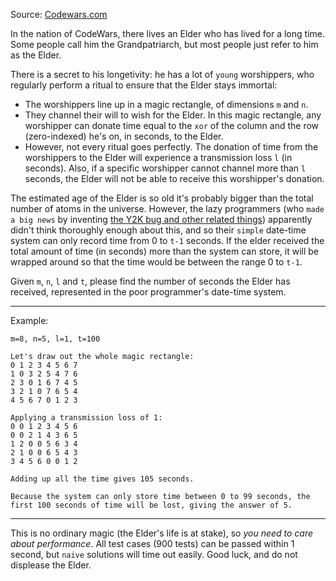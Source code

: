 Source: [Codewars.com](https://www.codewars.com/kata/59568be9cc15b57637000054/ruby)

In the nation of CodeWars, there lives an Elder who has lived for a long time. Some people call him the Grandpatriarch, but most people just refer to him as the Elder.

There is a secret to his longetivity: he has a lot of `young` worshippers, who regularly perform a ritual to ensure that the Elder stays immortal:

- The worshippers line up in a magic rectangle, of dimensions `m` and `n`.
- They channel their will to wish for the Elder. In this magic rectangle, any worshipper can donate time equal to the `xor` of the column and the row (zero-indexed) he's on, in seconds, to the Elder.
- However, not every ritual goes perfectly. The donation of time from the worshippers to the Elder will experience a transmission loss `l` (in seconds). Also, if a specific worshipper cannot channel more than `l` seconds, the Elder will not be able to receive this worshipper's donation.

The estimated age of the Elder is so old it's probably bigger than the total number of atoms in the universe. However, the lazy programmers (who `made a big news` by inventing [the Y2K bug and other related things](https://en.wikipedia.org/wiki/Time_formatting_and_storage_bugs)) apparently didn't think thoroughly enough about this, and so their `simple` date-time system can only record time from 0 to `t-1` seconds. If the elder received the total amount of time (in seconds) more than the system can store, it will be wrapped around so that the time would be between the range 0 to `t-1`.

Given `m`, `n`, `l` and `t`, please find the number of seconds the Elder has received, represented in the poor programmer's date-time system.

---

Example:

```
m=8, n=5, l=1, t=100

Let's draw out the whole magic rectangle:
0 1 2 3 4 5 6 7
1 0 3 2 5 4 7 6
2 3 0 1 6 7 4 5
3 2 1 0 7 6 5 4
4 5 6 7 0 1 2 3

Applying a transmission loss of 1:
0 0 1 2 3 4 5 6
0 0 2 1 4 3 6 5
1 2 0 0 5 6 3 4
2 1 0 0 6 5 4 3
3 4 5 6 0 0 1 2

Adding up all the time gives 105 seconds.

Because the system can only store time between 0 to 99 seconds, the first 100 seconds of time will be lost, giving the answer of 5.
```

---

This is no ordinary magic (the Elder's life is at stake), so *you need to care about performance*. All test cases (900 tests) can be passed within 1 second, but `naive` solutions will time out easily. Good luck, and do not displease the Elder.
